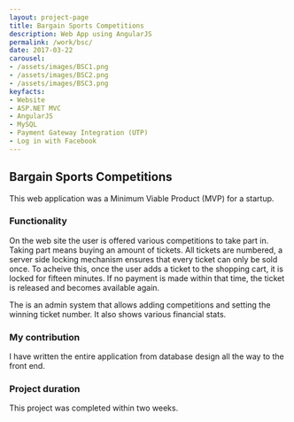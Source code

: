 ```yaml
---
layout: project-page
title: Bargain Sports Competitions
description: Web App using AngularJS
permalink: /work/bsc/
date: 2017-03-22
carousel:
- /assets/images/BSC1.png
- /assets/images/BSC2.png
- /assets/images/BSC3.png
keyfacts:
- Website
- ASP.NET MVC
- AngularJS
- MySQL
- Payment Gateway Integration (UTP)
- Log in with Facebook
---
```

##  Bargain Sports Competitions
This web application was a Minimum Viable Product (MVP) for a startup.

### Functionality
On the web site the user is offered various competitions to take part in. Taking part means buying an amount of tickets. All tickets are numbered, a server side locking mechanism ensures that every ticket can only be sold once. To acheive this, once the user adds a ticket to the shopping cart, it is locked for fifteen minutes. If no payment is made within that time, the ticket is released and becomes available again.

The is an admin system that allows adding competitions and setting the winning ticket number. It also shows various financial stats.

### My contribution
I have written the entire application from database design all the way to the front end.

### Project duration
This project was completed within two weeks.